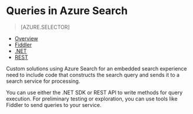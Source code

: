 <properties
	pageTitle="Queries in Azure Search | Windows Azure | Hosted cloud search service"
	description="Build a search query in Azure search and use search parameters to filter, sort, and facet search results."
	services="search"
	documentationCenter=""
	authors="HeidiSteen"
	manager="mblythe"
	editor=""
    tags="azure-portal"/>

<tags
	ms.service="search"
	ms.date="11/10/2015"
	wacn.date=""/>

# Queries in Azure Search
> [AZURE.SELECTOR]
- [Overview](/documentation/articles/search-query-overview)
- [Fiddler](/documentation/articles/search-fiddler)
- [.NET](/documentation/articles/search-query-dotnet)
- [REST](/documentation/articles/search-query-rest-api)

Custom solutions using Azure Search for an embedded search experience need to include code that constructs the search query and sends it to a search service for processing.

You can use either the .NET SDK or REST API to write methods for query execution. For preliminary testing or exploration, you can use tools like Fiddler  to send queries to your service.
